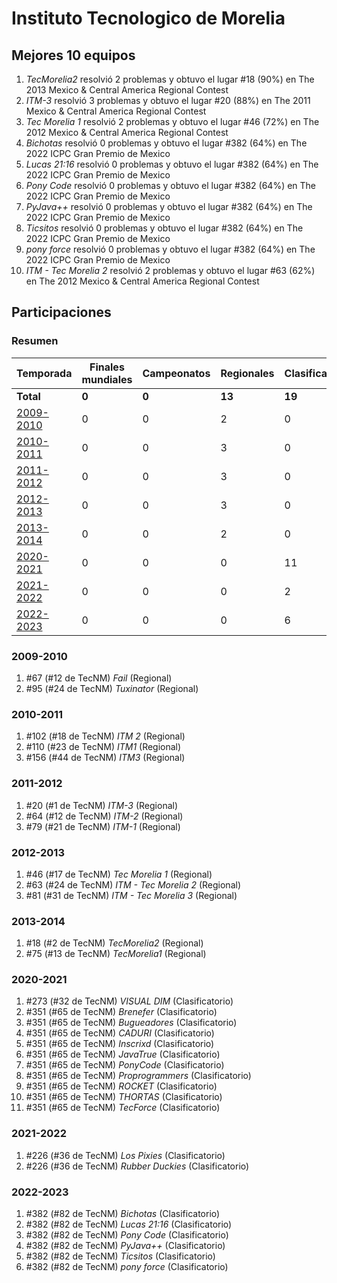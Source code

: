 ---
---

# Instituto Tecnologico de Morelia

## Mejores 10 equipos

1. _TecMorelia2_ resolvió 2 problemas y obtuvo el lugar #18 (90%) en The 2013 Mexico & Central America Regional Contest
1. _ITM-3_ resolvió 3 problemas y obtuvo el lugar #20 (88%) en The 2011 Mexico & Central America Regional Contest
1. _Tec Morelia 1_ resolvió 2 problemas y obtuvo el lugar #46 (72%) en The 2012 Mexico & Central America Regional Contest
1. _Bichotas_ resolvió 0 problemas y obtuvo el lugar #382 (64%) en The 2022 ICPC Gran Premio de Mexico
1. _Lucas 21:16_ resolvió 0 problemas y obtuvo el lugar #382 (64%) en The 2022 ICPC Gran Premio de Mexico
1. _Pony Code_ resolvió 0 problemas y obtuvo el lugar #382 (64%) en The 2022 ICPC Gran Premio de Mexico
1. _PyJava++_ resolvió 0 problemas y obtuvo el lugar #382 (64%) en The 2022 ICPC Gran Premio de Mexico
1. _Ticsitos_ resolvió 0 problemas y obtuvo el lugar #382 (64%) en The 2022 ICPC Gran Premio de Mexico
1. _pony force_ resolvió 0 problemas y obtuvo el lugar #382 (64%) en The 2022 ICPC Gran Premio de Mexico
1. _ITM - Tec Morelia 2_ resolvió 2 problemas y obtuvo el lugar #63 (62%) en The 2012 Mexico & Central America Regional Contest

## Participaciones

### Resumen

| Temporada | Finales mundiales | Campeonatos | Regionales | Clasificatorios | Equipos |
| --- | --- | --- | --- | --- | --- |
| **Total** | **0** | **0** | **13** | **19** | **32** |
| [2009-2010](#2009-2010) | 0 | 0 | 2 | 0 | 2 |
| [2010-2011](#2010-2011) | 0 | 0 | 3 | 0 | 3 |
| [2011-2012](#2011-2012) | 0 | 0 | 3 | 0 | 3 |
| [2012-2013](#2012-2013) | 0 | 0 | 3 | 0 | 3 |
| [2013-2014](#2013-2014) | 0 | 0 | 2 | 0 | 2 |
| [2020-2021](#2020-2021) | 0 | 0 | 0 | 11 | 11 |
| [2021-2022](#2021-2022) | 0 | 0 | 0 | 2 | 2 |
| [2022-2023](#2022-2023) | 0 | 0 | 0 | 6 | 6 |

### 2009-2010

1. #67 (#12 de TecNM) _Fail_ (Regional)
1. #95 (#24 de TecNM) _Tuxinator_ (Regional)

### 2010-2011

1. #102 (#18 de TecNM) _ITM 2_ (Regional)
1. #110 (#23 de TecNM) _ITM1_ (Regional)
1. #156 (#44 de TecNM) _ITM3_ (Regional)

### 2011-2012

1. #20 (#1 de TecNM) _ITM-3_ (Regional)
1. #64 (#12 de TecNM) _ITM-2_ (Regional)
1. #79 (#21 de TecNM) _ITM-1_ (Regional)

### 2012-2013

1. #46 (#17 de TecNM) _Tec Morelia 1_ (Regional)
1. #63 (#24 de TecNM) _ITM - Tec Morelia 2_ (Regional)
1. #81 (#31 de TecNM) _ITM - Tec Morelia 3_ (Regional)

### 2013-2014

1. #18 (#2 de TecNM) _TecMorelia2_ (Regional)
1. #75 (#13 de TecNM) _TecMorelia1_ (Regional)

### 2020-2021

1. #273 (#32 de TecNM) _VISUAL DIM_ (Clasificatorio)
1. #351 (#65 de TecNM) _Brenefer_ (Clasificatorio)
1. #351 (#65 de TecNM) _Bugueadores_ (Clasificatorio)
1. #351 (#65 de TecNM) _CADURI_ (Clasificatorio)
1. #351 (#65 de TecNM) _Inscrixd_ (Clasificatorio)
1. #351 (#65 de TecNM) _JavaTrue_ (Clasificatorio)
1. #351 (#65 de TecNM) _PonyCode_ (Clasificatorio)
1. #351 (#65 de TecNM) _Proprogrammers_ (Clasificatorio)
1. #351 (#65 de TecNM) _ROCKET_ (Clasificatorio)
1. #351 (#65 de TecNM) _THORTAS_ (Clasificatorio)
1. #351 (#65 de TecNM) _TecForce_ (Clasificatorio)

### 2021-2022

1. #226 (#36 de TecNM) _Los Pixies_ (Clasificatorio)
1. #226 (#36 de TecNM) _Rubber Duckies_ (Clasificatorio)

### 2022-2023

1. #382 (#82 de TecNM) _Bichotas_ (Clasificatorio)
1. #382 (#82 de TecNM) _Lucas 21:16_ (Clasificatorio)
1. #382 (#82 de TecNM) _Pony Code_ (Clasificatorio)
1. #382 (#82 de TecNM) _PyJava++_ (Clasificatorio)
1. #382 (#82 de TecNM) _Ticsitos_ (Clasificatorio)
1. #382 (#82 de TecNM) _pony force_ (Clasificatorio)



